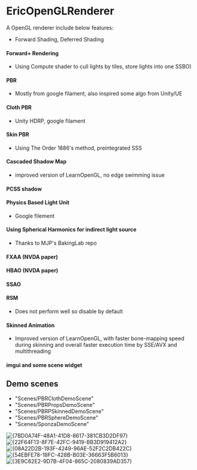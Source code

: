 ﻿# EricOpenGLRenderer

A OpenGL renderer include below features:
 - Forward Shading, Deferred Shading
 #### Forward+ Rendering 
   - Using Compute shader to cull lights by tiles, store lights into one SSBO)
 #### PBR
   - Mostly from google filament, also inspired some algo from Unity/UE
 #### Cloth PBR
   - Unity HDRP, google filament
 #### Skin PBR
   - Using The Order 1886's method, preintegrated SSS
 #### Cascaded Shadow Map
   - improved version of LearnOpenGL, no edge swimming issue
 #### PCSS shadow
 #### Physics Based Light Unit
   - Google filement
 #### Using Spherical Harmonics for indirect light source
   - Thanks to MJP's BakingLab repo
 #### FXAA (NVDA paper)
 #### HBAO (NVDA paper)
 #### SSAO
 #### RSM
   - Does not perform well so disable by default
 #### Skinned Animation
   - Improved version of LearnOpenGL, with faster bone-mapping speed during skinning and overall faster execution time by SSE/AVX and multithreading
 #### imgui and some scene widget

## Demo scenes

- "Scenes/PBRClothDemoScene"
- "Scenes/PBRPropsDemoScene"
- "Scenes/PBRPSkinnedDemoScene"
- "Scenes/PBRSphereDemoScene"
- "Scenes/SponzaDemoScene"

![{7BD0A74F-48A1-41D8-8617-381CB3D2DF97}](https://github.com/user-attachments/assets/1542766a-6ea1-4a2d-9d57-1d11cb271eea)
![{22F64F13-8F7E-42FC-9419-BB3D919412A2}](https://github.com/user-attachments/assets/6e5e56f9-27c1-4ed5-be4f-5936913b941c)
![{08A22D2B-193F-4249-96AE-52F2C2DB422C}](https://github.com/user-attachments/assets/edca990a-650e-4c4e-878f-7d5d187c0fd6)
![{54EBFE78-18FC-428B-B03E-36663F5B6013}](https://github.com/user-attachments/assets/18f28f49-80c3-45b5-a28e-554d48800759)
![{3E9C62E2-9D7B-4F04-865C-2080839AD357}](https://github.com/user-attachments/assets/eb640781-dd88-44e6-92bd-5748e047382a)

